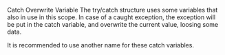 Catch Overwrite Variable
The try/catch structure uses some variables that also in use in this scope. In case of a caught exception, the exception will be put in the catch variable, and overwrite the current value, loosing some data.

<?php

// variables and caught exceptions are distinct
$argument = 1;
try {
    methodThatMayRaiseException($argument);
} (Exception $e) {
    // here, $e has been changed to an exception.
}

// variables and caught exceptions are overlapping
$e = 1;
try {
    methodThatMayRaiseException();
} (Exception $e) {
    // here, $e has been changed to an exception.
}

?>

It is recommended to use another name for these catch variables.